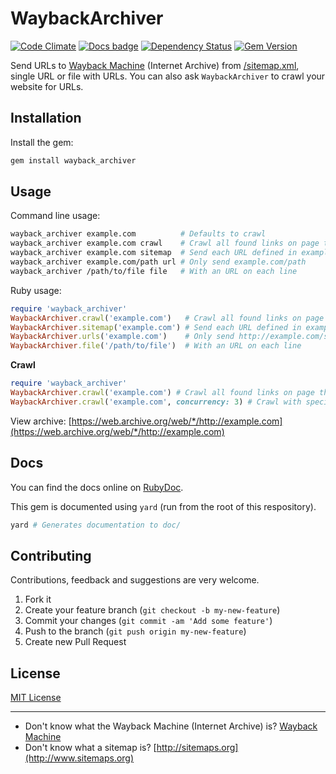 # WaybackArchiver
[![Code Climate](https://codeclimate.com/github/buren/wayback_archiver.png)](https://codeclimate.com/github/buren/wayback_archiver) [![Docs badge](https://inch-ci.org/github/buren/wayback_archiver.svg?branch=master)](http://www.rubydoc.info/github/buren/wayback_archiver/master)
 [![Dependency Status](https://gemnasium.com/buren/wayback_archiver.svg)](https://gemnasium.com/buren/wayback_archiver) [![Gem Version](https://badge.fury.io/rb/wayback_archiver.svg)](http://badge.fury.io/rb/wayback_archiver)

Send URLs to [Wayback Machine](https://archive.org/web/) (Internet Archive) from [/sitemap.xml](http://www.sitemaps.org), single URL or file with URLs. You can also ask `WaybackArchiver` to crawl your website for URLs.

## Installation
Install the gem:
```bash
gem install wayback_archiver
```

## Usage

Command line usage:

```bash
wayback_archiver example.com          # Defaults to crawl
wayback_archiver example.com crawl    # Crawl all found links on page that has with example.com domain
wayback_archiver example.com sitemap  # Send each URL defined in example.com/sitemap.xml
wayback_archiver example.com/path url # Only send example.com/path
wayback_archiver /path/to/file file   # With an URL on each line
```

Ruby usage:

```ruby
require 'wayback_archiver'
WaybackArchiver.crawl('example.com')   # Crawl all found links on page that has with example.com domain
WaybackArchiver.sitemap('example.com') # Send each URL defined in example.com/sitemap.xml
WaybackArchiver.urls('example.com')    # Only send http://example.com/some/path
WaybackArchiver.file('/path/to/file')  # With an URL on each line
```


__Crawl__

```ruby
require 'wayback_archiver'
WaybackArchiver.crawl('example.com') # Crawl all found links on page that has with example.com domain
WaybackArchiver.crawl('example.com', concurrency: 3) # Crawl with specified concurrency
```

View archive: [https://web.archive.org/web/*/http://example.com](https://web.archive.org/web/*/http://example.com)

## Docs

You can find the docs online on [RubyDoc](http://www.rubydoc.info/github/buren/wayback_archiver/master).

This gem is documented using `yard` (run from the root of this respository).

```bash
yard # Generates documentation to doc/
```

## Contributing

Contributions, feedback and suggestions are very welcome.

1. Fork it
2. Create your feature branch (`git checkout -b my-new-feature`)
3. Commit your changes (`git commit -am 'Add some feature'`)
4. Push to the branch (`git push origin my-new-feature`)
5. Create new Pull Request

## License

[MIT License](LICENSE)

---------

* Don't know what the Wayback Machine (Internet Archive) is? [Wayback Machine](https://archive.org/web/)
* Don't know what a sitemap is? [http://sitemaps.org](http://www.sitemaps.org)
